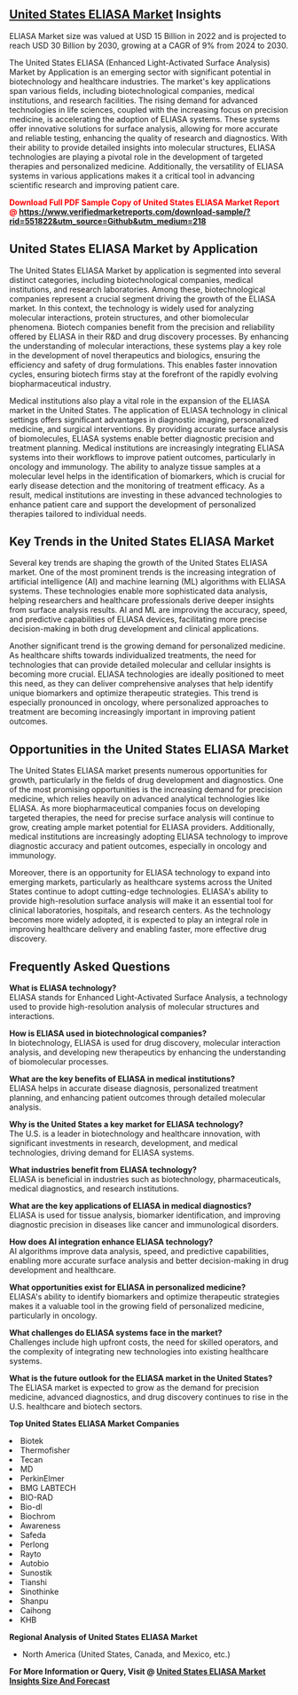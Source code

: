 <h2><a href="https://www.verifiedmarketreports.com/download-sample/?rid=551822&amp;utm_source=Github&amp;utm_medium=218" target="_blank">United States ELIASA Market</a> Insights</h2><p>ELIASA Market size was valued at USD 15 Billion in 2022 and is projected to reach USD 30 Billion by 2030, growing at a CAGR of 9% from 2024 to 2030.</p><p> <p>The United States ELIASA (Enhanced Light-Activated Surface Analysis) Market by Application is an emerging sector with significant potential in biotechnology and healthcare industries. The market's key applications span various fields, including biotechnological companies, medical institutions, and research facilities. The rising demand for advanced technologies in life sciences, coupled with the increasing focus on precision medicine, is accelerating the adoption of ELIASA systems. These systems offer innovative solutions for surface analysis, allowing for more accurate and reliable testing, enhancing the quality of research and diagnostics. With their ability to provide detailed insights into molecular structures, ELIASA technologies are playing a pivotal role in the development of targeted therapies and personalized medicine. Additionally, the versatility of ELIASA systems in various applications makes it a critical tool in advancing scientific research and improving patient care. <strong><p><span class=""><span style="color: #ff0000;"><strong>Download Full PDF Sample Copy of United States ELIASA Market Report</strong> @ </span><a href="https://www.verifiedmarketreports.com/download-sample/?rid=551822&amp;utm_source=Github&amp;utm_medium=218" target="_blank">https://www.verifiedmarketreports.com/download-sample/?rid=551822&amp;utm_source=Github&amp;utm_medium=218</a></span></p></strong></p> <h2>United States ELIASA Market by Application</h2> <p>The United States ELIASA Market by application is segmented into several distinct categories, including biotechnological companies, medical institutions, and research laboratories. Among these, biotechnological companies represent a crucial segment driving the growth of the ELIASA market. In this context, the technology is widely used for analyzing molecular interactions, protein structures, and other biomolecular phenomena. Biotech companies benefit from the precision and reliability offered by ELIASA in their R&D and drug discovery processes. By enhancing the understanding of molecular interactions, these systems play a key role in the development of novel therapeutics and biologics, ensuring the efficiency and safety of drug formulations. This enables faster innovation cycles, ensuring biotech firms stay at the forefront of the rapidly evolving biopharmaceutical industry.</p> <p>Medical institutions also play a vital role in the expansion of the ELIASA market in the United States. The application of ELIASA technology in clinical settings offers significant advantages in diagnostic imaging, personalized medicine, and surgical interventions. By providing accurate surface analysis of biomolecules, ELIASA systems enable better diagnostic precision and treatment planning. Medical institutions are increasingly integrating ELIASA systems into their workflows to improve patient outcomes, particularly in oncology and immunology. The ability to analyze tissue samples at a molecular level helps in the identification of biomarkers, which is crucial for early disease detection and the monitoring of treatment efficacy. As a result, medical institutions are investing in these advanced technologies to enhance patient care and support the development of personalized therapies tailored to individual needs.</p> <h2>Key Trends in the United States ELIASA Market</h2> <p>Several key trends are shaping the growth of the United States ELIASA market. One of the most prominent trends is the increasing integration of artificial intelligence (AI) and machine learning (ML) algorithms with ELIASA systems. These technologies enable more sophisticated data analysis, helping researchers and healthcare professionals derive deeper insights from surface analysis results. AI and ML are improving the accuracy, speed, and predictive capabilities of ELIASA devices, facilitating more precise decision-making in both drug development and clinical applications.</p> <p>Another significant trend is the growing demand for personalized medicine. As healthcare shifts towards individualized treatments, the need for technologies that can provide detailed molecular and cellular insights is becoming more crucial. ELIASA technologies are ideally positioned to meet this need, as they can deliver comprehensive analyses that help identify unique biomarkers and optimize therapeutic strategies. This trend is especially pronounced in oncology, where personalized approaches to treatment are becoming increasingly important in improving patient outcomes.</p> <h2>Opportunities in the United States ELIASA Market</h2> <p>The United States ELIASA market presents numerous opportunities for growth, particularly in the fields of drug development and diagnostics. One of the most promising opportunities is the increasing demand for precision medicine, which relies heavily on advanced analytical technologies like ELIASA. As more biopharmaceutical companies focus on developing targeted therapies, the need for precise surface analysis will continue to grow, creating ample market potential for ELIASA providers. Additionally, medical institutions are increasingly adopting ELIASA technology to improve diagnostic accuracy and patient outcomes, especially in oncology and immunology.</p> <p>Moreover, there is an opportunity for ELIASA technology to expand into emerging markets, particularly as healthcare systems across the United States continue to adopt cutting-edge technologies. ELIASA's ability to provide high-resolution surface analysis will make it an essential tool for clinical laboratories, hospitals, and research centers. As the technology becomes more widely adopted, it is expected to play an integral role in improving healthcare delivery and enabling faster, more effective drug discovery.</p> <h2>Frequently Asked Questions</h2> <p><strong>What is ELIASA technology?</strong><br>ELIASA stands for Enhanced Light-Activated Surface Analysis, a technology used to provide high-resolution analysis of molecular structures and interactions.</p> <p><strong>How is ELIASA used in biotechnological companies?</strong><br>In biotechnology, ELIASA is used for drug discovery, molecular interaction analysis, and developing new therapeutics by enhancing the understanding of biomolecular processes.</p> <p><strong>What are the key benefits of ELIASA in medical institutions?</strong><br>ELIASA helps in accurate disease diagnosis, personalized treatment planning, and enhancing patient outcomes through detailed molecular analysis.</p> <p><strong>Why is the United States a key market for ELIASA technology?</strong><br>The U.S. is a leader in biotechnology and healthcare innovation, with significant investments in research, development, and medical technologies, driving demand for ELIASA systems.</p> <p><strong>What industries benefit from ELIASA technology?</strong><br>ELIASA is beneficial in industries such as biotechnology, pharmaceuticals, medical diagnostics, and research institutions.</p> <p><strong>What are the key applications of ELIASA in medical diagnostics?</strong><br>ELIASA is used for tissue analysis, biomarker identification, and improving diagnostic precision in diseases like cancer and immunological disorders.</p> <p><strong>How does AI integration enhance ELIASA technology?</strong><br>AI algorithms improve data analysis, speed, and predictive capabilities, enabling more accurate surface analysis and better decision-making in drug development and healthcare.</p> <p><strong>What opportunities exist for ELIASA in personalized medicine?</strong><br>ELIASA's ability to identify biomarkers and optimize therapeutic strategies makes it a valuable tool in the growing field of personalized medicine, particularly in oncology.</p> <p><strong>What challenges do ELIASA systems face in the market?</strong><br>Challenges include high upfront costs, the need for skilled operators, and the complexity of integrating new technologies into existing healthcare systems.</p> <p><strong>What is the future outlook for the ELIASA market in the United States?</strong><br>The ELIASA market is expected to grow as the demand for precision medicine, advanced diagnostics, and drug discovery continues to rise in the U.S. healthcare and biotech sectors.</p> </p><p><strong>Top United States ELIASA Market Companies</strong></p><div data-test-id=""><p><li>Biotek</li><li> Thermofisher</li><li> Tecan</li><li> MD</li><li> PerkinElmer</li><li> BMG LABTECH</li><li> BIO-RAD</li><li> Bio-dl</li><li> Biochrom</li><li> Awareness</li><li> Safeda</li><li> Perlong</li><li> Rayto</li><li> Autobio</li><li> Sunostik</li><li> Tianshi</li><li> Sinothinke</li><li> Shanpu</li><li> Caihong</li><li> KHB</li></p><div><strong>Regional Analysis of&nbsp;United States ELIASA Market</strong></div><ul><li dir="ltr"><p dir="ltr">North America&nbsp;(United States, Canada, and Mexico, etc.)</p></li></ul><p><strong>For More Information or Query, Visit @&nbsp;</strong><strong><a href="https://www.verifiedmarketreports.com/product/eliasa-market-size-and-forecast/?utm_source=Github&amp;utm_medium=218" target="_blank">United States ELIASA Market Insights Size And Forecast</a></strong></p></div>
